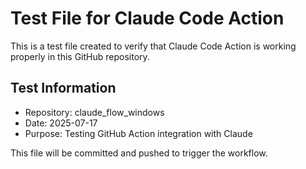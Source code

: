 # Test File for Claude Code Action

This is a test file created to verify that Claude Code Action is working properly in this GitHub repository.

## Test Information
- Repository: claude_flow_windows
- Date: 2025-07-17
- Purpose: Testing GitHub Action integration with Claude

This file will be committed and pushed to trigger the workflow.